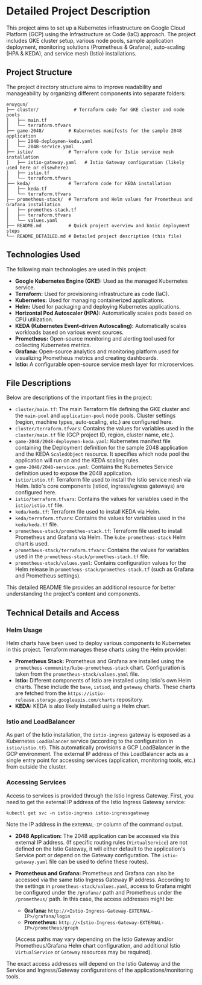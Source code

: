 # Detailed Project Description

This project aims to set up a Kubernetes infrastructure on Google Cloud Platform (GCP) using the Infrastructure as Code (IaC) approach. The project includes GKE cluster setup, various node pools, sample application deployment, monitoring solutions (Prometheus & Grafana), auto-scaling (HPA & KEDA), and service mesh (Istio) installations.

## Project Structure

The project directory structure aims to improve readability and manageability by organizing different components into separate folders:

```
enuygun/
├── cluster/             # Terraform code for GKE cluster and node pools
│   ├── main.tf
│   └── terraform.tfvars
├── game-2048/         # Kubernetes manifests for the sample 2048 application
│   ├── 2048-deploymen-keda.yaml
│   └── 2048-service.yaml
├── istio/             # Terraform code for Istio service mesh installation
│   ├── istio-gateway.yaml   # Istio Gateway configuration (likely used here or elsewhere)
│   ├── istio.tf
│   └── terraform.tfvars
├── keda/              # Terraform code for KEDA installation
│   ├── keda.tf
│   └── terraform.tfvars
├── prometheus-stack/  # Terraform and Helm values for Prometheus and Grafana installation
│   ├── promethes-stack.tf
│   ├── terraform.tfvars
│   └── values.yaml
├── README.md          # Quick project overview and basic deployment steps
└── README_DETAILED.md # Detailed project description (this file)
```

## Technologies Used

The following main technologies are used in this project:

*   **Google Kubernetes Engine (GKE):** Used as the managed Kubernetes service.
*   **Terraform:** Used for provisioning infrastructure as code (IaC).
*   **Kubernetes:** Used for managing containerized applications.
*   **Helm:** Used for packaging and deploying Kubernetes applications.
*   **Horizontal Pod Autoscaler (HPA):** Automatically scales pods based on CPU utilization.
*   **KEDA (Kubernetes Event-driven Autoscaling):** Automatically scales workloads based on various event sources.
*   **Prometheus:** Open-source monitoring and alerting tool used for collecting Kubernetes metrics.
*   **Grafana:** Open-source analytics and monitoring platform used for visualizing Prometheus metrics and creating dashboards.
*   **Istio:** A configurable open-source service mesh layer for microservices.

## File Descriptions

Below are descriptions of the important files in the project:

*   `cluster/main.tf`: The main Terraform file defining the GKE cluster and the `main-pool` and `application-pool` node pools. Cluster settings (region, machine types, auto-scaling, etc.) are configured here.
*   `cluster/terraform.tfvars`: Contains the values for variables used in the `cluster/main.tf` file (GCP project ID, region, cluster name, etc.).
*   `game-2048/2048-deploymen-keda.yaml`: Kubernetes manifest file containing the Deployment definition for the sample 2048 application and the KEDA `ScaledObject` resource. It specifies which node pool the application will run on and the KEDA scaling rules.
*   `game-2048/2048-service.yaml`: Contains the Kubernetes Service definition used to expose the 2048 application.
*   `istio/istio.tf`: Terraform file used to install the Istio service mesh via Helm. Istio's core components (istiod, ingress/egress gateways) are configured here.
*   `istio/terraform.tfvars`: Contains the values for variables used in the `istio/istio.tf` file.
*   `keda/keda.tf`: Terraform file used to install KEDA via Helm.
*   `keda/terraform.tfvars`: Contains the values for variables used in the `keda/keda.tf` file.
*   `prometheus-stack/promethes-stack.tf`: Terraform file used to install Prometheus and Grafana via Helm. The `kube-prometheus-stack` Helm chart is used.
*   `prometheus-stack/terraform.tfvars`: Contains the values for variables used in the `prometheus-stack/promethes-stack.tf` file.
*   `prometheus-stack/values.yaml`: Contains configuration values for the Helm release in `prometheus-stack/promethes-stack.tf` (such as Grafana and Prometheus settings).

This detailed README file provides an additional resource for better understanding the project's content and components.

## Technical Details and Access

### Helm Usage

Helm charts have been used to deploy various components to Kubernetes in this project. Terraform manages these charts using the Helm provider:

*   **Prometheus Stack:** Prometheus and Grafana are installed using the `prometheus-community/kube-prometheus-stack` chart. Configuration is taken from the `prometheus-stack/values.yaml` file.
*   **Istio:** Different components of Istio are installed using Istio's own Helm charts. These include the `base`, `istiod`, and `gateway` charts. These charts are fetched from the `https://istio-release.storage.googleapis.com/charts` repository.
*   **KEDA:** KEDA is also likely installed using a Helm chart.

### Istio and LoadBalancer

As part of the Istio installation, the `istio-ingress` gateway is exposed as a Kubernetes `LoadBalancer` service (according to the configuration in `istio/istio.tf`). This automatically provisions a GCP LoadBalancer in the GCP environment. The external IP address of this LoadBalancer acts as a single entry point for accessing services (application, monitoring tools, etc.) from outside the cluster.

### Accessing Services

Access to services is provided through the Istio Ingress Gateway. First, you need to get the external IP address of the Istio Ingress Gateway service:

```shell
kubectl get svc -n istio-ingress istio-ingressgateway
```

Note the IP address in the `EXTERNAL-IP` column of the command output.

*   **2048 Application:** The 2048 application can be accessed via this external IP address. (If specific routing rules (`VirtualService`) are not defined on the Istio Gateway, it will either default to the application's Service port or depend on the Gateway configuration. The `istio-gateway.yaml` file can be used to define these routes).

*   **Prometheus and Grafana:** Prometheus and Grafana can also be accessed via the same Istio Ingress Gateway IP address. According to the settings in `prometheus-stack/values.yaml`, access to Grafana might be configured under the `/grafana/` path and Prometheus under the `/prometheus/` path. In this case, the access addresses might be:

    *   **Grafana:** `http://<Istio-Ingress-Gateway-EXTERNAL-IP>/grafana/login`
    *   **Prometheus:** `http://<Istio-Ingress-Gateway-EXTERNAL-IP>/prometheus/graph`

    (Access paths may vary depending on the Istio Gateway and/or Prometheus/Grafana Helm chart configuration, and additional Istio `VirtualService` or `Gateway` resources may be required).

The exact access addresses will depend on the Istio Gateway and the Service and Ingress/Gateway configurations of the applications/monitoring tools.